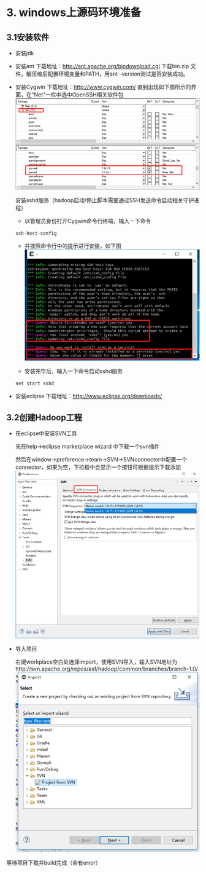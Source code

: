 # 3. windows上源码环境准备
## 3.1安装软件
* 安装jdk
* 安装ant
  下载地址：http://ant.apache.org/bindownload.cgi
  下载bin.zip 文件，解压缩后配置环境变量和PATH，用ant -version测试是否安装成功。
* 安装Cygwin
  下载地址：http://www.cygwin.com/
  直到出现如下图所示的界面，在“Net”一栏中选中OpenSSH相关软件包
  ![打开Net栏](https://github.com/echofoo/ARTS/blob/master/pic/Net.png)
  ![勾选openssh相关软件包](https://github.com/echofoo/ARTS/blob/master/pic/openssh.png)
  
  安装sshd服务（hadoop启动/停止脚本需要通过SSH发送命令启动相关守护进程）
  + 以管理员身份打开Cygwin命令行终端，输入一下命令
  ```bash
  ssh-host-config
  ```
  + 并按照命令行中的提示进行安装，如下图
  ![installSshd](https://github.com/echofoo/ARTS/blob/master/pic/%E5%AE%89%E8%A3%85sshd%E6%9C%8D%E5%8A%A1.jpg)
  
  + 安装完毕后，输入一下命令启动sshd服务
  ```bash
  net start sshd
  ```
* 安装eclipse
  下载地址：http://www.eclipse.org/downloads/
## 3.2创建Hadoop工程
* 在eclipse中安装SVN工具

  先在help->eclipse marketplace wizard 中下载一个svn插件
  
  然后在window->preference->team->SVN->SVNconnecter中配置一个connector，如果为空，下拉框中会显示一个按钮可根据提示下载添加
  ![SVNconnector](https://github.com/echofoo/ARTS/blob/master/pic/SVNconnector.png)
* 导入项目

  右键workplace空白处选择import，使用SVN导入，输入SVN地址为http://svn.apache.org/repos/asf/hadoop/common/branches/branch-1.0/
  ![ImportFromSVN](https://github.com/echofoo/ARTS/blob/master/pic/ImportFromSVN.png)
  
 等待项目下载并build完成（会有error）

